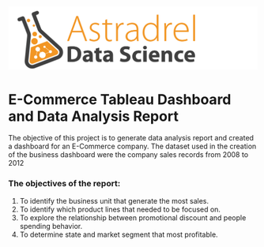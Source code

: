 ![Logo](https://github.com/astradrel/astradrel/blob/main/Astradrel%20Data%20Science-01.png)
# E-Commerce Tableau Dashboard and Data Analysis Report

The objective of this project is to generate data analysis report and created a dashboard for an E-Commerce company. The dataset used in the creation of the business dashboard were the company sales records from 2008 to 2012

### The objectives of the report:

  1. To identify the business unit that generate the most sales.
  2. To identify which product lines that needed to be focused on.
  3. To explore the relationship between promotional discount and people spending behavior.
  4. To determine state and market segment that most profitable.
